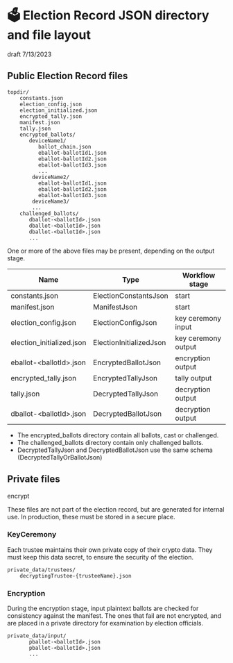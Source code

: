 # 🗳 Election Record JSON directory and file layout

draft 7/13/2023

## Public Election Record files

````
topdir/
    constants.json
    election_config.json
    election_initialized.json
    encrypted_tally.json
    manifest.json
    tally.json
    encrypted_ballots/
       deviceName1/
          ballot_chain.json
          eballot-ballotId1.json
          eballot-ballotId2.json
          eballot-ballotId3.json
          ...
        deviceName2/
          eballot-ballotId1.json
          eballot-ballotId2.json
          eballot-ballotId3.json
        deviceName3/
        ...
    challenged_ballots/
       dballot-<ballotId>.json
       dballot-<ballotId>.json
       dballot-<ballotId>.json
       ...
````    

One or more of the above files may be present, depending on the output stage.


| Name                      | Type                    | Workflow stage      |
|---------------------------|-------------------------|---------------------|
| constants.json            | ElectionConstantsJson   | start               |
| manifest.json             | ManifestJson            | start               |
| election_config.json      | ElectionConfigJson      | key ceremony input  |
| election_initialized.json | ElectionInitializedJson | key ceremony output |
| eballot-\<ballotId>.json  | EncryptedBallotJson     | encryption output   |
| encrypted_tally.json      | EncryptedTallyJson      | tally output        |
| tally.json                | DecryptedTallyJson      | decryption output   |
| dballot-\<ballotId>.json  | DecryptedBallotJson     | decryption output   |

* The encrypted_ballots directory contain all ballots, cast or challenged.
* The challenged_ballots directory contain only challenged ballots.
* DecryptedTallyJson and DecryptedBallotJson use the same schema (DecryptedTallyOrBallotJson)

## Private files
encrypt

These files are not part of the election record, but are generated for internal use.
In production, these must be stored in a secure place.

### KeyCeremony

Each trustee maintains their own private copy of their crypto data. They must keep this data secret, to ensure the
security of the election.

````
private_data/trustees/
    decryptingTrustee-{trusteeName}.json
````    

### Encryption

During the encryption stage, input plaintext ballots are checked for consistency against the manifest. 
The ones that fail are not encrypted, and are placed in a private directory for examination by election officials.

````
private_data/input/
       pballot-<ballotId>.json
       pballot-<ballotId>.json
       ...
````    
